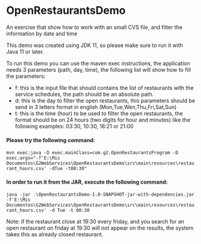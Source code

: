 # **OpenRestaurantsDemo**
An exercise that show how to work with an small CVS file, and filter the information by date and time

This demo was created using JDK 11, so please make sure to run it with Java 11 or later.

To run this demo you can use the maven exec instructions, the application needs 3 parameters (path, day, time), the 
following list will show how to fill the parameters:

- f: this is the input file that should contains the list of restaurants with the service schedules, the path should be an absolute path.
- d: this is the day to filter the open restaurants, this parameters should be send in 3 letters format in english 
(Mon,Tue,Wen,Thu,Fri,Sat,Sun) 
- t: this is the time (hour) to be used to filter the open restaurants, the format should be on 24 hours (two digits for hour and minutes) like the following examples: 03:30, 10:30, 18:21 or 21:00
#### Please try the following command:
 
`mvn exec:java -D exec.mainClass=com.g2.OpenRestaurantsProgram -D exec.args="-f'E:\Mis Documentos\G2WebServices\OpenRestaurantsDemo\src\main\resources\restaurant_hours.csv' -dTue -t00:30"`

#### In order to run it from the JAR, execute the following command:

`java -jar .\OpenRestaurantsDemo-1.0-SNAPSHOT-jar-with-dependencies.jar -f'E:\Mis Documentos\G2WebServices\OpenRestaurantsDemo\src\main\resources\restaurant_hours.csv' -d Tue -t 00:30`

Note: if the restaurant close at 19:30 every friday, and you search for an open restaurant on friday at 19:30 will not appear on the results, the system takes this as already closed restaurant. 
 


